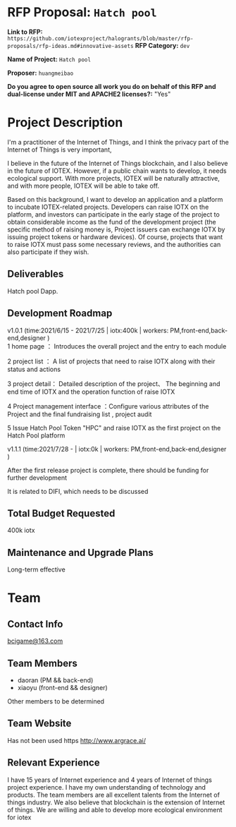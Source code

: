 

# RFP Proposal: `Hatch pool`
**Link to RFP:** `https://github.com/iotexproject/halogrants/blob/master/rfp-proposals/rfp-ideas.md#innovative-assets`
**RFP Category:** `dev`

**Name of Project:** `Hatch pool`

**Proposer:** `huangmeibao`

**Do you agree to open source all work you do on behalf of this RFP and dual-license under MIT and APACHE2 licenses?:** "Yes" 

# Project Description

I'm a practitioner of the Internet of Things, and I think the privacy part of the Internet of Things is very important,

I believe in the future of the Internet of Things blockchain, and I also believe in the future of IOTEX. However, if a public chain wants to develop, it needs ecological support. With more projects, IOTEX will be naturally attractive, and with more people, IOTEX will be able to take off.

Based on this background, I want to develop an application and a platform to incubate IOTEX-related projects. Developers can raise IOTX on the platform, and investors can participate in the early stage of the project to obtain considerable income as the fund of the development project (the specific method of raising money is, Project issuers can exchange IOTX by issuing project tokens or hardware devices). Of course, projects that want to raise IOTX must pass some necessary reviews, and the authorities can also participate if they wish.

## Deliverables

Hatch pool Dapp.

## Development Roadmap

v1.0.1  (time:2021/6/15 - 2021/7/25 | iotx:400k  |  workers: PM,front-end,back-end,designer )  
1 home page  ：  Introduces the overall project and the entry to each module

2 project list ： A list of projects that need to raise IOTX along with their status and actions

3 project detail： Detailed description of the project、 The beginning and end time of IOTX and the operation function of raise IOTX

4 Project management interface ：Configure various attributes of the Project and the final fundraising list , project audit

5 Issue Hatch Pool Token "HPC" and raise IOTX as the first project on the Hatch Pool platform


v1.1.1 (time:2021/7/28 -  | iotx:0k  |  workers: PM,front-end,back-end,designer )  

 After the first release project is complete, there should be funding for further development

 It is related to DIFI, which needs to be discussed


## Total Budget Requested

400k iotx

## Maintenance and Upgrade Plans

Long-term effective

# Team

## Contact Info

bcigame@163.com

## Team Members

- daoran  (PM && back-end)
- xiaoyu  (front-end && designer)

Other members to be determined

## Team Website
Has not been used https
http://www.argrace.ai/

## Relevant Experience

I have 15 years of Internet experience and 4 years of Internet of things project experience. I have my own understanding of technology and products. The team members are all excellent talents from the Internet of things industry. We also believe that blockchain is the extension of Internet of things. We are willing and able to develop more ecological environment for iotex


